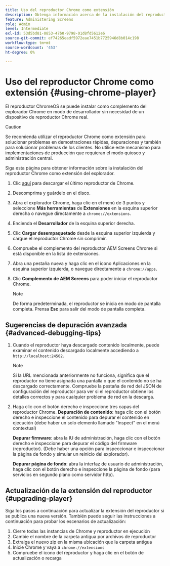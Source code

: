 ```yaml
---
title: Uso del reproductor Chrome como extensión
description: Obtenga información acerca de la instalación del reproductor de Chrome como extensión del explorador para AEM Screens.
feature: Administering Screens
role: Admin
level: Intermediate
exl-id: 53d5bd81-0853-47b0-9798-01d8fd5612e6
source-git-commit: ef74265eadf5972eae7451b7725946d8b014c198
workflow-type: tm+mt
source-wordcount: '453'
ht-degree: 0%

---
```


# Uso del reproductor Chrome como extensión {#using-chrome-player}

El reproductor ChromeOS se puede instalar como complemento del explorador Chrome en modo de desarrollador sin necesidad de un dispositivo de reproductor Chrome real.

>[!CAUTION]
>
> Se recomienda utilizar el reproductor Chrome como extensión para solucionar problemas en demostraciones rápidas, depuraciones y también para solucionar problemas de los clientes. No utilice este mecanismo para implementaciones de producción que requieran el modo quiosco y administración central.

Siga esta página para obtener información sobre la instalación del reproductor Chrome como extensión del explorador.

1. Clic [aquí](https://download.macromedia.com/screens/) para descargar el último reproductor de Chrome.

1. Descomprima y guárdelo en el disco.

1. Abra el explorador Chrome, haga clic en el menú de 3 puntos y seleccione **Más herramientas** de **Extensiones** en la esquina superior derecha o navegue directamente a `chrome://extensions`.

1. Encienda el **Desarrollador** de la esquina superior derecha.

1. Clic **Cargar desempaquetado** desde la esquina superior izquierda y cargue el reproductor Chrome sin comprimir.

1. Compruebe el complemento del reproductor AEM Screens Chrome si está disponible en la lista de extensiones.

1. Abra una pestaña nueva y haga clic en el icono Aplicaciones en la esquina superior izquierda, o navegue directamente a `chrome://apps`.

1. Clic **Complemento de AEM Screens** para poder iniciar el reproductor Chrome.

   >[!NOTE]
   >
   > De forma predeterminada, el reproductor se inicia en modo de pantalla completa. Prensa **Esc** para salir del modo de pantalla completa.


## Sugerencias de depuración avanzada {#advanced-debugging-tips}

1. Cuando el reproductor haya descargado contenido localmente, puede examinar el contenido descargado localmente accediendo a `http://localhost:24502`.

   >[!NOTE]
   >
   > Si la URL mencionada anteriormente no funciona, significa que el reproductor no tiene asignada una pantalla o que el contenido no se ha descargado correctamente. Compruebe la pestaña de red del JSON de configuración del reproductor para ver si el reproductor obtiene los detalles correctos y para cualquier problema de red en la descarga.

1. Haga clic con el botón derecho e inspeccione tres capas del reproductor Chrome.
   **Depuración de contenido**: haga clic con el botón derecho e inspeccione el contenido para depurar el contenido en ejecución (debe haber un solo elemento llamado &quot;Inspect&quot; en el menú contextual)

   **Depurar firmware**: abra la IU de administración, haga clic con el botón derecho e inspeccione para depurar el código del firmware (reproductor). (Debe haber una opción para inspeccionar e inspeccionar la página de fondo y simular un reinicio del explorador).

   **Depurar página de fondo**: abra la interfaz de usuario de administración, haga clic con el botón derecho e inspeccione la página de fondo (para servicios en segundo plano como servidor http).

## Actualización de la extensión del reproductor {#upgrading-player}

Siga los pasos a continuación para actualizar la extensión del reproductor si se publica una nueva versión. También puede seguir las instrucciones a continuación para probar los escenarios de actualización:

1. Cierre todas las instancias de Chrome y reproductor en ejecución
1. Cambie el nombre de la carpeta antigua por archivos de reproductor
1. Extraiga el nuevo zip en la misma ubicación que la carpeta antigua
1. Inicie Chrome y vaya a `chrome://extensions`
1. Compruebe el icono del reproductor y haga clic en el botón de actualización o recarga
